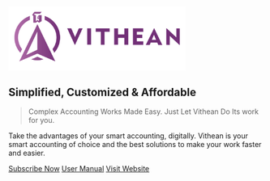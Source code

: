 
<img align="center" width="350" style="margin:auto; width: 350px;" title="logo" src="assets/images/logo.png">

## Simplified, Customized & Affordable

> Complex Accounting Works Made Easy. Just Let Vithean Do Its work for you.

Take the advantages of your smart accounting, digitally. Vithean is your smart accounting of choice and the best solutions to make your work faster and easier.

[Subscribe Now](https://app.vithean.com/signup/packages)
[User Manual](#vithean)
[Visit Website](https://vithean.com)
